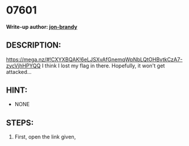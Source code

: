 # 07601
#### Write-up author: [jon-brandy](https://github.com/jon-brandy)
## DESCRIPTION:
https://mega.nz/#!CXYXBQAK!6eLJSXvAfGnemqWpNbLQtOHBvtkCzA7-zycVjhHPYQQ I think I lost my flag in there. Hopefully, it won't get attacked...
## HINT:
- NONE
## STEPS:
1. First, open the link given,
